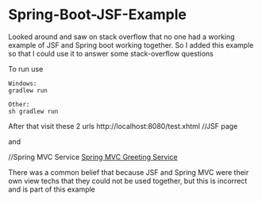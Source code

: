 Spring-Boot-JSF-Example
=======================

Looked around and saw on stack overflow that no one had a working example of JSF and Spring boot working together. So I added this example so that I could use it to answer some stack-overflow questions

To run use 

```
Windows:
gradlew run 

Other:
sh gradlew run
```

After that visit these 2 urls
http://localhost:8080/test.xhtml //JSF page

and 

 //Spring MVC Service
[Spring MVC Greeting Service](http://localhost:8080/greeting)

There was a common belief that because JSF and Spring MVC were their own view techs that they could not be used together, but this is incorrect and is part of this example
